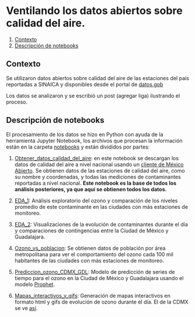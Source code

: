 # Ventilando los datos abiertos sobre calidad del aire.

<!-- TOC depthFrom:2 orderedList:true -->

1. [Contexto](#contexto)
2. [Descripción de notebooks](#descripción-de-notebooks)

<!-- /TOC -->

## Contexto

Se utilizaron datos abiertos sobre calidad del aire de las estaciones del país reportadas a SINAICA y disponibles desde el portal de [datos.gob](https://datos.gob.mx/)  

Los datos se analizaron y se escribió un post (agregar liga) ilustrando el proceso.

## Descripción de notebooks

El procesamiento de los datos se hizo en Python con ayuda de la herramienta Jupyter Notebook, los archivos que procesan la información están en la carpeta [notebooks](https://github.com/opintel/calidad-del-aire/blob/master/notebooks/) y están divididos por partes:

1. [Obtener_datos_calidad_del_aire](https://github.com/opintel/calidad-del-aire/blob/master/notebooks/1_obtener_datos_calidad_del_aire.ipynb): en este notebook se descargan los datos de calidad del aire a nivel nacional usando un [cliente de México Abierto](https://github.com/mxabierto/api_python_client/tree/master/datosgobmx). Se obtienen datos de las estaciones de calidad del aire, como su nombre y coordenadas, y todas las mediciones de contaminantes reportadas a nivel nacional. **Este notebook es la base de todos los análisis posteriores, ya que aquí se obtienen todos los datos.**

1. [EDA_1](https://github.com/opintel/calidad-del-aire/blob/master/notebooks/2_EDA_1.ipynb): Análisis exploratorio del ozono y comparación de los niveles promedio de este contaminante en las ciudades con más estaciones de monitoreo. 

1. [EDA_2](https://github.com/opintel/calidad-del-aire/blob/master/notebooks/3_EDA_2.ipynb): Visualizaciones de la evolución de contaminantes durante el día y comparaciones de contingencias entre la Ciudad de México y Guadalajara.

1. [Ozono_vs_poblacion](https://github.com/opintel/calidad-del-aire/blob/master/notebooks/4_ozono_vs_poblacion.ipynb): Se obtienen datos de población por área metropolitana para ver el comportamiento del ozono cada 100 mil habitantes de las ciudades con más estaciones de monitoreo.

1. [Prediccion_ozono_CDMX_GDL](https://github.com/opintel/calidad-del-aire/blob/master/notebooks/5_prediccion_ozono_CDMX_GDL.ipynb): Modelo de predicción de series de tiempo para el ozono en la Ciudad de México y Guadalajara usando el modelo [Prophet](https://github.com/facebook/prophet).

1. [Mapas_interactivos_y_gifs](https://github.com/opintel/calidad-del-aire/blob/master/notebooks/6_mapas_interactivos_y_gifs.ipynb): Generación de mapas interactivos en formato html y gifs de evolución de ozono durante el día. El de la CDMX se ve [así](https://github.com/opintel/calidad-del-aire/blob/master/O3_cdmx_compressed.gif).
